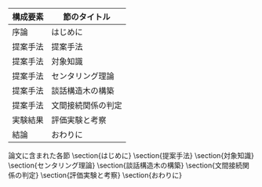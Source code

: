 構成要素 | 節のタイトル
 --- | --- 
序論 | はじめに
提案手法 | 提案手法
提案手法 | 対象知識
提案手法 | センタリング理論
提案手法 | 談話構造木の構築
提案手法 | 文間接続関係の判定
実験結果 | 評価実験と考察
結論 | おわりに

論文に含まれた各節
\section{はじめに}
\section{提案手法}
\section{対象知識}
\section{センタリング理論}
\section{談話構造木の構築}
\section{文間接続関係の判定}
\section{評価実験と考察}
\section{おわりに}
